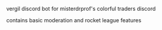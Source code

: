 vergil discord bot for misterdrprof's colorful traders discord

contains basic moderation and rocket league features
